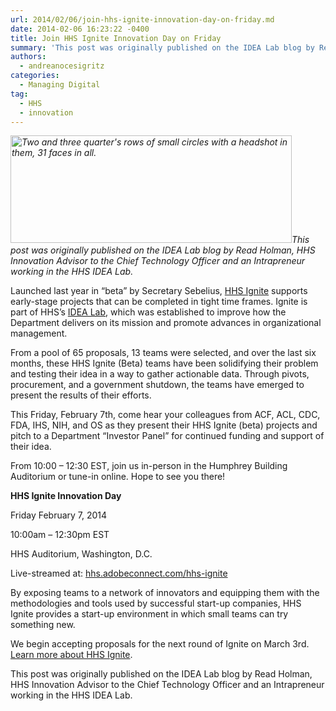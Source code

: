 ```yaml
---
url: 2014/02/06/join-hhs-ignite-innovation-day-on-friday.md
date: 2014-02-06 16:23:22 -0400
title: Join HHS Ignite Innovation Day on Friday
summary: 'This post was originally published on the IDEA Lab blog by Read Holman, HHS Innovation Advisor to the Chief Technology Officer and an Intrapreneur working in the HHS IDEA Lab. Launched last year in &ldquo;beta&rdquo; by Secretary Sebelius, HHS Ignite supports early-stage projects that can be completed in tight time frames. Ignite is part of HHS&rsquo;s IDEA Lab, which'
authors:
  - andreanocesigritz
categories:
  - Managing Digital
tag:
  - HHS
  - innovation
---
```


_[<img class="alignright  wp-image-127002" alt="Two and three quarter's rows of small circles with a headshot in them, 31 faces in all." src="https://s3.amazonaws.com/sitesusa/wp-content/uploads/sites/212/2014/02/HHS-IDEA-Lab-people.png" width="450" height="172" />](https://s3.amazonaws.com/sitesusa/wp-content/uploads/sites/212/2014/02/HHS-IDEA-Lab-people.png)This post was originally published on the IDEA Lab blog by Read Holman, HHS Innovation Advisor to the Chief Technology Officer and an Intrapreneur working in the HHS IDEA Lab._

Launched last year in “beta” by Secretary Sebelius, <a href="http://www.hhs.gov/idealab/pathways/hhs-ignite/" target="_blank">HHS Ignite</a> supports early-stage projects that can be completed in tight time frames. Ignite is part of HHS’s <a href="http://www.hhs.gov/idealab/" target="_blank">IDEA Lab</a>, which was established to improve how the Department delivers on its mission and promote advances in organizational management.

From a pool of 65 proposals, 13 teams were selected, and over the last six months, these HHS Ignite (Beta) teams have been solidifying their problem and testing their idea in a way to gather actionable data. Through pivots, procurement, and a government shutdown, the teams have emerged to present the results of their efforts.

This Friday, February 7th, come hear your colleagues from ACF, ACL, CDC, FDA, IHS, NIH, and OS as they present their HHS Ignite (beta) projects and pitch to a Department “Investor Panel” for continued funding and support of their idea.

From 10:00 – 12:30 EST, join us in-person in the Humphrey Building Auditorium or tune-in online. Hope to see you there!

**HHS Ignite Innovation Day**
  
Friday February 7, 2014
  
10:00am – 12:30pm EST
  
HHS Auditorium, Washington, D.C.
  
Live-streamed at: <a href="https://hhs.adobeconnect.com/_a1020204752/hhs-ignite" target="_blank">hhs.adobeconnect.com/hhs-ignite</a>

By exposing teams to a network of innovators and equipping them with the methodologies and tools used by successful start-up companies, HHS Ignite provides a start-up environment in which small teams can try something new.

We begin accepting proposals for the next round of Ignite on March 3rd. <a href="http://www.hhs.gov/idealab/pathways/hhs-ignite/" target="_blank">Learn more about HHS Ignite</a>.

This post was originally published on the IDEA Lab blog by Read Holman, HHS Innovation Advisor to the Chief Technology Officer and an Intrapreneur working in the HHS IDEA Lab.

 

<div>
</div>